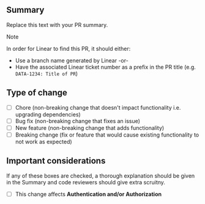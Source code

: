 ## Summary

Replace this text with your PR summary.

> [!NOTE]
> In order for Linear to find this PR, it should either:
> * Use a branch name generated by Linear -or-
> * Have the associated Linear ticket number as a prefix in the PR title (e.g. `DATA-1234: Title of PR`)

## Type of change

- [ ] Chore (non-breaking change that doesn't impact functionality i.e. upgrading dependencies)
- [ ] Bug fix (non-breaking change that fixes an issue)
- [ ] New feature (non-breaking change that adds functionality)
- [ ] Breaking change (fix or feature that would cause existing functionality to not work as expected)

## Important considerations

If any of these boxes are checked, a thorough explanation should be given in the Summary and code
reviewers should give extra scruitny.

- [ ] This change affects **Authentication and/or Authorization**
